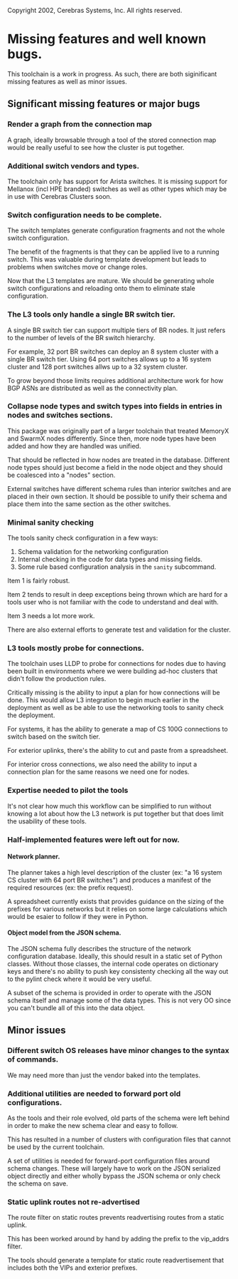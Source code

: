 Copyright 2002, Cerebras Systems, Inc. All rights reserved.

# Missing features and well known bugs.

This toolchain is a work in progress. As such, there are both siginificant missing features as well as minor issues.

## Significant missing features or major bugs

### Render a graph from the connection map

A graph, ideally browsable through a tool of the stored connection map would be really useful to see how the cluster is put together.


### Additional switch vendors and types.

The toolchain only has support for Arista switches. It is missing support for Mellanox (incl HPE branded) switches as well as other types which may be in use with Cerebras Clusters soon.

### Switch configuration needs to be complete.

The switch templates generate configuration fragments and not the whole switch configuration.

The benefit of the fragments is that they can be applied live to a running switch. This was valuable during template development but leads to problems when switches move or change roles.

Now that the L3 templates are mature. We should be generating whole switch configurations and reloading onto them to eliminate stale configuration.

### The L3 tools only handle a single BR switch tier.

A single BR switch tier can support multiple tiers of BR nodes. It just refers to the number of levels of the BR switch hierarchy.

For example, 32 port BR switches can deploy an 8 system cluster with a single BR switch tier. Using 64 port switches allows up to a 16 system cluster and 128 port switches allws up to a 32 system cluster.

To grow beyond those limits requires additional architecture work for how BGP ASNs are distributed as well as the connectivity plan.

### Collapse node types and switch types into fields in entries in nodes and switches sections.

This package was originally part of a larger toolchain that treated MemoryX and SwarmX nodes differently. Since then, more node types have been added and how they are handled was unified.

That should be reflected in how nodes are treated in the database. Different node types should just become a field in the node object and they should be coalesced into a "nodes" section.

External switches have different schema rules than interior switches and are placed in their own section. It should be possible to unify their schema and place them into the same section as the other switches.

### Minimal sanity checking

The tools sanity check configuration in a few ways:
1. Schema validation for the networking configuration
2. Internal checking in the code for data types and missing fields.
3. Some rule based configuration analysis in the `sanity` subcommand.

Item 1 is fairly robust.

Item 2 tends to result in deep exceptions being thrown which are hard for a tools user who is not familiar with the code to understand and deal with.

Item 3 needs a lot more work.

There are also external efforts to generate test and validation for the cluster.

### L3 tools mostly probe for connections.

The toolchain uses LLDP to probe for connections for nodes due to having been built in environments where we were building ad-hoc clusters that didn't follow the production rules.

Critically missing is the ability to input a plan for how connections will be done. This would allow L3 integration to begin much earlier in the deployment as well as be able to use the networking tools to sanity check the deployment.

For systems, it has the ability to generate a map of CS 100G connections to switch based on the switch tier.

For exterior uplinks, there's the ability to cut and paste from a spreadsheet.

For interior cross connections, we also need the ability to input a connection plan for the same reasons we need one for nodes.

### Expertise needed to pilot the tools

It's not clear how much this workflow can be simplified to run without knowing a lot about how the L3 network is put together but that does limit the usability of these tools.

### Half-implemented features were left out for now.

#### Network planner.

The planner takes a high level description of the cluster (ex: "a 16 system CS cluster with 64 port BR switches") and produces a manifest of the required resources (ex: the prefix request).

A spreadsheet currently exists that provides guidance on the sizing of the prefixes for various networks but it relies on some large calculations which would be esaier to follow if they were in Python.

#### Object model from the JSON schema.

The JSON schema fully describes the structure of the network configuration database. Ideally, this should result in a static set of Python classes. Without those classes, the internal code operates on dictionary keys and there's no ability to push key consistenty checking all the way out to the pylint check where it would be very useful.

A subset of the schema is provided in order to operate with the JSON schema itself and manage some of the data types. This is not very OO since you can't bundle all of this into the data object.

## Minor issues

### Different switch OS releases have minor changes to the syntax of commands.

We may need more than just the vendor baked into the templates.

### Additional utilities are needed to forward port old configurations.

As the tools and their role evolved, old parts of the schema were left behind in order to make the new schema clear and easy to follow.

This has resulted in a number of clusters with configuration files that cannot be used by the current toolchain.

A set of utilities is needed for forward-port configuration files around schema changes. These will largely have to work on the JSON serialized object directly and either wholly bypass the JSON schema or only check the schema on save.

### Static uplink routes not re-advertised

The route filter on static routes prevents readvertising routes from a static uplink.

This has been worked around by hand by adding the prefix to the vip_addrs filter.

The tools should generate a template for static route readvertisement that includes both the VIPs and exterior prefixes.
